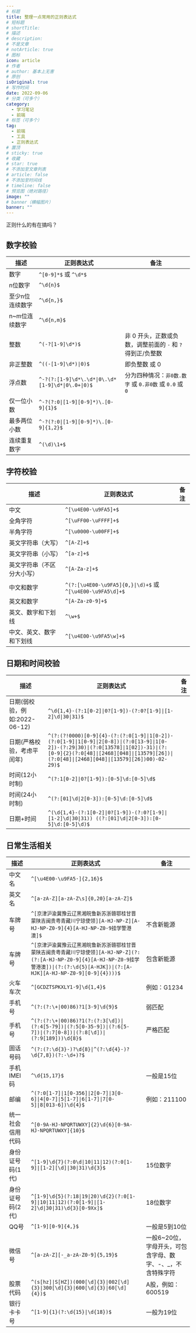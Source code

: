 ```yaml
---
# 标题
title: 整理一点常用的正则表达式
# 短标题
# shortTitle: 
# 描述
# description: 
# 不是文章
# notArticle: true
# 图标
icon: article
# 作者
# author: 基本上无害
# 原创
isOriginal: true
# 写作时间
date: 2022-09-06
# 分类（可多个）
category:
  - 学习笔记
  - 前端
# 标签（可多个）
tag:
  - 前端
  - 工具
  - 正则表达式
# 置顶
# sticky: true
# 收藏
# star: true
# 不添加至文章列表
# article: false
# 不添加至时间线
# timeline: false
# 预览图（绝对路径）
image: ""
# banner（横幅图片）
banner: ""
---
```


正则什么的有在搞吗？

<!-- more -->

## 数字校验

|描述|正则表达式|备注|
|---|---|---|
|数字|`^[0-9]*$` 或 `^\d*$`||
|n位数字|`^\d{n}$`||
|至少n位连续数字|`^\d{n,}$`||
|n~m位连续数字|`^\d{n,m}$`||
|整数|`^(-?[1-9]\d*)$`|非 0 开头，正数或负数，调整前面的 `-` 和 `?` 得到正/负整数|
|非正整数|`^((-[1-9]\d*)\|0)$`|即负整数 或 0|
|浮点数|`^-?(?:[1-9]\d*\.\d*\|0\.\d*[1-9]\d*\|0\.0+\|0)$`|分为四种情况：`非0数.数字` 或 `0.非0数` 或 `0.0` 或 `0` |
|仅一位小数|`^-?(?:0\|[1-9][0-9]*)\.[0-9]{1}$`||
|最多两位小数|`^-?(?:0\|[1-9][0-9]*)\.[0-9]{1,2}$`||
|连续重复数字|`^(\d)\1+$`||

## 字符校验

|描述|正则表达式|备注|
|---|---|---|
|中文|`^[\u4E00-\u9FA5]+$`||
|全角字符|`^[\uFF00-\uFFFF]+$`||
|半角字符|`^[\u0000-\u00FF]+$`||
|英文字符串（大写）|`^[A-Z]+$`||
|英文字符串（小写）|`^[a-z]+$`||
|英文字符串（不区分大小写）|`^[A-Za-z]+$`||
|中文和数字|`^(?:[\u4E00-\u9FA5]{0,}\|\d)+$` 或 `^[\u4E00-\u9FA5\d]+$`||
|英文和数字|`^[A-Za-z0-9]+$`||
|英文、数字和下划线|`^\w+$`||
|中文、英文、数字和下划线|`^[\u4E00-\u9FA5\w]+$`||

## 日期和时间校验

|描述|正则表达式|备注|
|---|---|---|
|日期(弱校验，例如:2022-06-12)|`^\d{1,4}-(?:1[0-2]\|0?[1-9])-(?:0?[1-9]\|[1-2]\d\|30\|31)$`||
|日期(严格校验，考虑平闰年)|`^(?:(?!0000)[0-9]{4}-(?:(?:0[1-9]\|1[0-2])-(?:0[1-9]\|1[0-9]\|2[0-8])\|(?:0[13-9]\|1[0-2])-(?:29\|30)\|(?:0[13578]\|1[02])-31)\|(?:[0-9]{2}(?:0[48]\|[2468][048]\|[13579][26])\|(?:0[48]\|[2468][048]\|[13579][26])00)-02-29)$`||
|时间(12小时制)|`^(?:1[0-2]\|0?[1-9]):[0-5]\d:[0-5]\d$`||
|时间(24小时制)|`^(?:[01]\d\|2[0-3]):[0-5]\d:[0-5]\d$`||
|日期+时间|`^(\d{1,4}-(?:1[0-2]\|0?[1-9])-(?:0?[1-9]\|[1-2]\d\|30\|31)) ((?:[01]\d\|2[0-3]):[0-5]\d:[0-5]\d)$`||

## 日常生活相关

|描述|正则表达式|备注|
|---|---|---|
|中文名|`^[\u4E00-\u9FA5·]{2,16}$`||
|英文名|`^[a-zA-Z][a-zA-Z\s]{0,20}[a-zA-Z]$`||
|车牌号|`^[京津沪渝冀豫云辽黑湘皖鲁新苏浙赣鄂桂甘晋蒙陕吉闽贵粤青藏川宁琼使领][A-HJ-NP-Z][A-HJ-NP-Z0-9]{4}[A-HJ-NP-Z0-9挂学警港澳]$`|不含新能源
|车牌号|`^[京津沪渝冀豫云辽黑湘皖鲁新苏浙赣鄂桂甘晋蒙陕吉闽贵粤青藏川宁琼使领][A-HJ-NP-Z](?:(?:[A-HJ-NP-Z0-9]{4}[A-HJ-NP-Z0-9挂学警港澳])\|(?:(?:\d{5}[A-HJK])\|(?:[A-HJK][A-HJ-NP-Z0-9][0-9]{4})))$`|包含新能源
|火车车次|`^[GCDZTSPKXLY1-9]\d{1,4}$`|例如：G1234
|手机号|`^(?:(?:\+\|00)86)?1[3-9]\d{9}$`|弱匹配
|手机号|`^(?:(?:\+\|00)86)?1(?:(?:3[\d])\|(?:4[5-79])\|(?:5[0-35-9])\|(?:6[5-7])\|(?:7[0-8])\|(?:8[\d])\|(?:9[189]))\d{8}$`|严格匹配
|固话号码|`^(?:(?:\d{3}-)?\d{8}\|^(?:\d{4}-)?\d{7,8})(?:-\d+)?$`||
|手机IMEI码|`^\d{15,17}$`|一般是15位
|邮编|`^(?:0[1-7]\|1[0-356]\|2[0-7]\|3[0-6]\|4[0-7]\|5[1-7]\|6[1-7]\|7[0-5]\|8[013-6])\d{4}$`|例如：211100
|统一社会信用代码|`^[0-9A-HJ-NPQRTUWXY]{2}\d{6}[0-9A-HJ-NPQRTUWXY]{10}$`||
|身份证号码(1代)|`^[1-9]\d{7}(?:0\d\|10\|11\|12)(?:0[1-9]\|[1-2][\d]\|30\|31)\d{3}$`|15位数字
|身份证号码(2代)|`^[1-9]\d{5}(?:18\|19\|20)\d{2}(?:0[1-9]\|10\|11\|12)(?:0[1-9]\|[1-2]\d\|30\|31)\d{3}[0-9Xx]$`|18位数字
|QQ号|`^[1-9][0-9]{4,}$`|一般是5到10位
|微信号|`^[a-zA-Z][-_a-zA-Z0-9]{5,19}$`|一般6~20位，字母开头，可包含字母、数字、-、_，不含特殊字符
|股票代码|`^(s[hz]\|S[HZ])(000[\d]{3}\|002[\d]{3}\|300[\d]{3}\|600[\d]{3}\|60[\d]{4})$`|A股，例如：600519
|银行卡卡号|`^[1-9]{1}(?:\d{15}\|\d{18})$`|一般为19位
